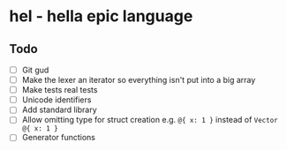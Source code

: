 # hel - **h**ella **e**pic **l**anguage

## Todo
- [ ] Git gud
- [ ] Make the lexer an iterator so everything isn't put into a big array
- [ ] Make tests real tests
- [ ] Unicode identifiers
- [ ] Add standard library
- [ ] Allow omitting type for struct creation e.g. `@{ x: 1 }` instead of `Vector @{ x: 1 }`
- [ ] Generator functions
